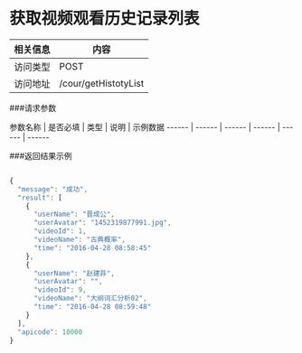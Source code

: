 # 获取视频观看历史记录列表
 相关信息 | 内容
 ------ | ------
 访问类型 | POST
 访问地址 | /cour/getHistotyList

###请求参数

 参数名称 | 是否必填 | 类型 | 说明 | 示例数据
 ------ | ------ | ------ | ------ | ------ | ------
 
###返回结果示例

```javascript

{
  "message": "成功",
  "result": [
    {
      "userName": "晋成公",
      "userAvatar": "1452319877991.jpg",
      "videoId": 1,
      "videoName": "古典概率",
      "time": "2016-04-28 08:58:45"
    },
    {
      "userName": "赵建菲",
      "userAvatar": "",
      "videoId": 9,
      "videoName": "大纲词汇分析02",
      "time": "2016-04-28 08:59:48"
    }
  ],
  "apicode": 10000
}
